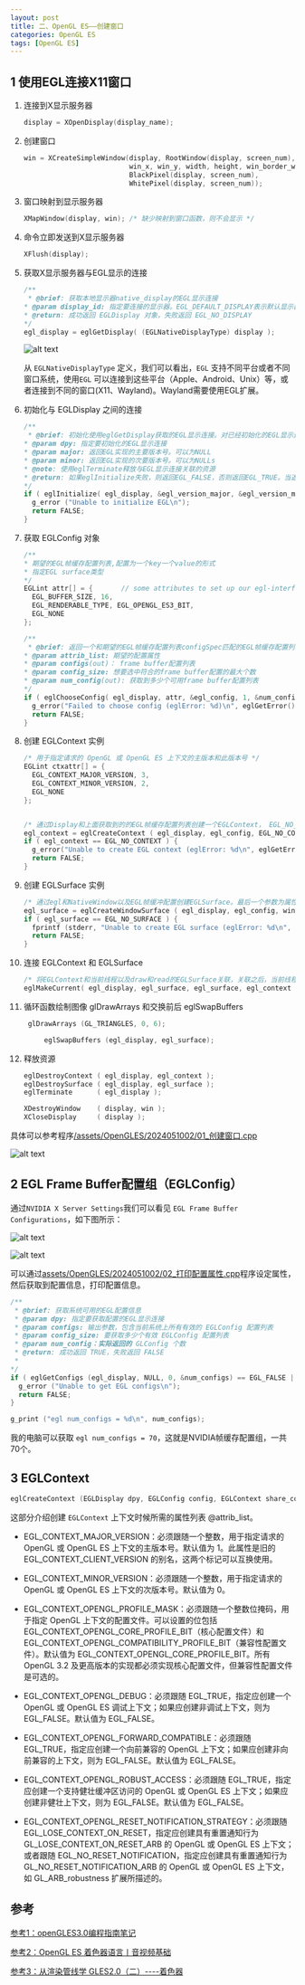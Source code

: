 ```yaml
---
layout: post
title: 二、OpenGL ES——创建窗口
categories: OpenGL ES
tags: [OpenGL ES]
---
```


## 1 使用EGL连接X11窗口

1. 连接到X显示服务器 
    ```c
    display = XOpenDisplay(display_name);
    ```

2. 创建窗口
    ```c
    win = XCreateSimpleWindow(display, RootWindow(display, screen_num),
                              win_x, win_y, width, height, win_border_width,
                              BlackPixel(display, screen_num),
                              WhitePixel(display, screen_num));
    ```

3. 窗口映射到显示服务器

    ```c
    XMapWindow(display, win); /* 缺少映射到窗口函数，则不会显示 */
    ```

4. 命令立即发送到X显示服务器
    ```c
    XFlush(display);
    ```

5. 获取X显示服务器与EGL显示的连接

    ```c
    /**
     * @brief: 获取本地显示器native_display的EGL显示连接
    * @param display_id: 指定要连接的显示器。EGL_DEFAULT_DISPLAY表示默认显示器
    * @return: 成功返回 EGLDisplay 对象，失败返回 EGL_NO_DISPLAY
    */
    egl_display = eglGetDisplay( (EGLNativeDisplayType) display );
    ```

    ![alt text](/assets/OpenGLES/2024051002/image/image-3.png)

    从 `EGLNativeDisplayType` 定义，我们可以看出，`EGL` 支持不同平台或者不同窗口系统，使用`EGL` 可以连接到这些平台（Apple、Android、Unix）等，或者连接到不同的窗口(X11、Wayland)。Wayland需要使用EGL扩展。


6. 初始化与 EGLDisplay 之间的连接
    ```c
    /**
     * @brief: 初始化使用eglGetDisplay获取的EGL显示连接。对已经初始化的EGL显示连接进行初始化除了返回版本号外没有任何效果
    * @param dpy: 指定要初始化的EGL显示连接
    * @param major: 返回EGL实现的主要版本号。可以为NULL
    * @param minor: 返回EGL实现的次要版本号。可以为NULLs
    * @note: 使用eglTerminate释放与EGL显示连接关联的资源
    * @return: 如果eglInitialize失败，则返回EGL_FALSE，否则返回EGL_TRUE。当返回EGL_FALSE时，major和minor不会被修改。
    */
    if ( eglInitialize( egl_display, &egl_version_major, &egl_version_minor) == EGL_FALSE || eglGetError() != EGL_SUCCESS) {
      g_error ("Unable to initialize EGL\n");
      return FALSE;
    }
    ```

7. 获取 EGLConfig 对象
    ```c
    /**
    * 期望的EGL帧缓存配置列表,配置为一个key一个value的形式 
    * 指定EGL surface类型
    */
    EGLint attr[] = {       // some attributes to set up our egl-interface
      EGL_BUFFER_SIZE, 16,
      EGL_RENDERABLE_TYPE, EGL_OPENGL_ES3_BIT,
      EGL_NONE
    };

    /**
     * @brief: 返回一个和期望的EGL帧缓存配置列表configSpec匹配的EGL帧缓存配置列表，存储在eglConfig中
    * @param attrib_list: 期望的配置属性
    * @param configs(out)： frame buffer配置列表
    * @param config_size: 想要选中符合的frame buffer配置的最大个数
    * @param num_config(out): 获取到多少个可用frame buffer配置列表
    */
    if ( eglChooseConfig( egl_display, attr, &egl_config, 1, &num_configs ) == EGL_FALSE ) {
      g_error("Failed to choose config (eglError: %d)\n", eglGetError());
      return FALSE;
    }
    ```


6. 创建 EGLContext 实例
    ```c
    /* 用于指定请求的 OpenGL 或 OpenGL ES 上下文的主版本和此版本号 */
    EGLint ctxattr[] = { 
      EGL_CONTEXT_MAJOR_VERSION, 3, 
      EGL_CONTEXT_MINOR_VERSION, 2, 
      EGL_NONE 
    };


    /* 通过Display和上面获取到的的EGL帧缓存配置列表创建一个EGLContext， EGL_NO_CONTEXT表示不需要多个设备共享上下文 */
    egl_context = eglCreateContext ( egl_display, egl_config, EGL_NO_CONTEXT, ctxattr );
    if ( egl_context == EGL_NO_CONTEXT ) {
      g_error("Unable to create EGL context (eglError: %d\n", eglGetError());
      return FALSE;
    }
    ```

7. 创建 EGLSurface 实例
    ```c
    /* 通过egl和NativeWindow以及EGL帧缓冲配置创建EGLSurface。最后一个参数为属性信息，0表示不需要属性) */
    egl_surface = eglCreateWindowSurface ( egl_display, egl_config, win, NULL );
    if ( egl_surface == EGL_NO_SURFACE ) {
      fprintf (stderr, "Unable to create EGL surface (eglError: %d\n", eglGetError());
      return FALSE;
    }
    ```

8. 连接 EGLContext 和 EGLSurface
    ```c
    /* 将EGLContext和当前线程以及draw和read的EGLSurface关联，关联之后，当前线程就成为了OpenGL es的渲染线程 */
    eglMakeCurrent( egl_display, egl_surface, egl_surface, egl_context );
    ```

9. 循环函数绘制图像 glDrawArrays 和交换前后 eglSwapBuffers
   ```c
    glDrawArrays (GL_TRIANGLES, 0, 6);

		eglSwapBuffers (egl_display, egl_surface);
   ```

10. 释放资源

    ```c
    eglDestroyContext ( egl_display, egl_context );
    eglDestroySurface ( egl_display, egl_surface );
    eglTerminate      ( egl_display );

    XDestroyWindow    ( display, win );
    XCloseDisplay     ( display );
    ```

具体可以参考程序[/assets/OpenGLES/2024051002/01_创建窗口.cpp](/assets/OpenGLES/2024051002/01_创建窗口.cpp)

![alt text](/assets/OpenGLES/2024051002/image/image-2.png)

## 2 EGL Frame Buffer配置组（EGLConfig）

通过`NVIDIA X Server Settings`我们可以看见 `EGL Frame Buffer Configurations`，如下图所示：

![alt text](/assets/OpenGLES/2024051002/image/image.png)

![alt text](/assets/OpenGLES/2024051002/image/image-1.png)

可以通过[assets/OpenGLES/2024051002/02_打印配置属性.cpp](/assets/OpenGLES/2024051002/02_打印配置属性.cpp)程序设定属性，然后获取到配置信息，打印配置信息。

```c
/**
 * @brief: 获取系统可用的EGL配置信息
 * @param dpy: 指定要获取配置的EGL显示连接
 * @param configs: 输出参数，包含当前系统上所有有效的 EGLConfig 配置列表
 * @param config_size: 要获取多少个有效 EGLConfig 配置列表
 * @param num_config：实际返回的 GLConfig 个数
 * @return: 成功返回 TRUE，失败返回 FALSE
 * 
*/
if ( eglGetConfigs (egl_display, NULL, 0, &num_configs) == EGL_FALSE || eglGetError() != EGL_SUCCESS) {
  g_error ("Unable to get EGL configs\n");
  return FALSE;
}

g_print ("egl num_configs = %d\n", num_configs);

```

我的电脑可以获取 `egl num_configs = 70`，这就是NVIDIA帧缓存配置组，一共70个。

## 3 EGLContext
```c
eglCreateContext (EGLDisplay dpy, EGLConfig config, EGLContext share_context, const EGLint *attrib_list);
```
这部分介绍创建 `EGLContext` 上下文时候所需的属性列表 @attrib_list。

- EGL_CONTEXT_MAJOR_VERSION：必须跟随一个整数，用于指定请求的 OpenGL 或 OpenGL ES 上下文的主版本号。默认值为 1。此属性是旧的 EGL_CONTEXT_CLIENT_VERSION 的别名，这两个标记可以互换使用。

- EGL_CONTEXT_MINOR_VERSION：必须跟随一个整数，用于指定请求的 OpenGL 或 OpenGL ES 上下文的次版本号。默认值为 0。

- EGL_CONTEXT_OPENGL_PROFILE_MASK：必须跟随一个整数位掩码，用于指定 OpenGL 上下文的配置文件。可以设置的位包括 EGL_CONTEXT_OPENGL_CORE_PROFILE_BIT（核心配置文件）和 EGL_CONTEXT_OPENGL_COMPATIBILITY_PROFILE_BIT（兼容性配置文件）。默认值为 EGL_CONTEXT_OPENGL_CORE_PROFILE_BIT。所有 OpenGL 3.2 及更高版本的实现都必须实现核心配置文件，但兼容性配置文件是可选的。

- EGL_CONTEXT_OPENGL_DEBUG：必须跟随 EGL_TRUE，指定应创建一个 OpenGL 或 OpenGL ES 调试上下文；如果应创建非调试上下文，则为 EGL_FALSE。默认值为 EGL_FALSE。

- EGL_CONTEXT_OPENGL_FORWARD_COMPATIBLE：必须跟随 EGL_TRUE，指定应创建一个向前兼容的 OpenGL 上下文；如果应创建非向前兼容的上下文，则为 EGL_FALSE。默认值为 EGL_FALSE。

- EGL_CONTEXT_OPENGL_ROBUST_ACCESS：必须跟随 EGL_TRUE，指定应创建一个支持健壮缓冲区访问的 OpenGL 或 OpenGL ES 上下文；如果应创建非健壮上下文，则为 EGL_FALSE。默认值为 EGL_FALSE。

- EGL_CONTEXT_OPENGL_RESET_NOTIFICATION_STRATEGY：必须跟随 EGL_LOSE_CONTEXT_ON_RESET，指定应创建具有重置通知行为 GL_LOSE_CONTEXT_ON_RESET_ARB 的 OpenGL 或 OpenGL ES 上下文；或者跟随 EGL_NO_RESET_NOTIFICATION，指定应创建具有重置通知行为 GL_NO_RESET_NOTIFICATION_ARB 的 OpenGL 或 OpenGL ES 上下文，如 GL_ARB_robustness 扩展所描述的。

## 参考

[参考1：openGLES3.0编程指南笔记](https://www.cnblogs.com/pyjetson/p/14660133.html)

[参考2：OpenGL ES 着色器语言丨音视频基础](https://cloud.tencent.com/developer/article/2216870)

[参考3：从渲染管线学 GLES2.0（二）----着色器](https://blog.csdn.net/yp18792574062/article/details/137065279)